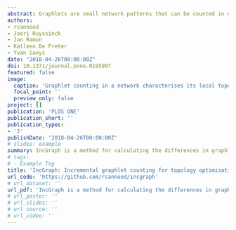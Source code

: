 ```yaml
---
abstract: Graphlets are small network patterns that can be counted in order to characterise the structure of a network (topology). As part of a topology optimisation process, one could use graphlet counts to iteratively modify a network and keep track of the graphlet counts, in order to achieve certain topological properties. Up until now, however, graphlets were not suited as a metric for performing topology optimisation; when millions of minor changes are made to the network structure it becomes computationally intractable to recalculate all the graphlet counts for each of the edge modifications. IncGraph is a method for calculating the differences in graphlet counts with respect to the network in its previous state, which is much more efficient than calculating the graphlet occurrences from scratch at every edge modification made. In comparison to static counting approaches, our findings show IncGraph reduces the execution time by several orders of magnitude. The usefulness of this approach was demonstrated by developing a graphlet-based metric to optimise gene regulatory networks. IncGraph is able to quickly quantify the topological impact of small changes to a network, which opens novel research opportunities to study changes in topologies in evolving or online networks, or develop graphlet-based criteria for topology optimisation.
authors:
- rcannood
- Joeri Ruyssinck
- Jan Ramon
- Katleen De Preter
- Yvan Saeys
date: "2018-04-26T00:00:00Z"
doi: 10.1371/journal.pone.0195997
featured: false
image:
  caption: 'Graphlet counting in a network characterises its local topologies.'
  focal_point: ''
  preview_only: false
project: []
publication: 'PLOS ONE'
publication_short: ''
publication_types:
- '2'
publishDate: '2018-04-26T00:00:00Z'
# slides: example
summary: IncGraph is a method for calculating the differences in graphlet counts with respect to the network in its previous state.
# tags:
# - Example Tag
title: 'IncGraph: Incremental graphlet counting for topology optimisation'
url_code: 'https://github.com/rcannood/incgraph'
# url_dataset: ''
url_pdf: 'IncGraph is a method for calculating the differences in graphlet counts with respect to the network in its previous state'
# url_poster: ''
# url_slides: ''
# url_source: ''
# url_video: ''
---
```

